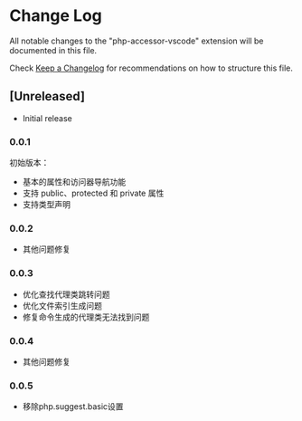 # Change Log

All notable changes to the "php-accessor-vscode" extension will be documented in this file.

Check [Keep a Changelog](http://keepachangelog.com/) for recommendations on how to structure this file.

## [Unreleased]

- Initial release

### 0.0.1

初始版本：
- 基本的属性和访问器导航功能
- 支持 public、protected 和 private 属性
- 支持类型声明

### 0.0.2

- 其他问题修复

### 0.0.3

- 优化查找代理类跳转问题
- 优化文件索引生成问题
- 修复命令生成的代理类无法找到问题

### 0.0.4
- 其他问题修复

### 0.0.5
- 移除php.suggest.basic设置